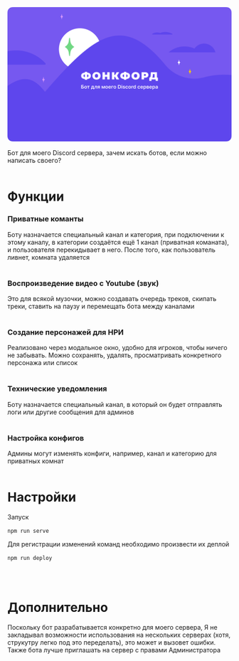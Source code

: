 ![](https://github.com/fegorka/fonkford/blob/master/thumbnail.png)

Бот для моего Discord сервера, зачем искать ботов, если можно написать своего?
<br/><br/>

# Функции

### Приватные команты

Боту назначается специальный канал и категория, при подключении к этому каналу, в категории создаётся ещё 1 канал (приватная команата), и пользователя перекидывает в него. После того, как пользователь ливнет, комната удаляется
<br/><br/>

### Воспроизведение видео с Youtube (звук)

Это для всякой музочки, можно создавать очередь треков, скипать треки, ставить на паузу и перемещать бота между каналами
<br/><br/>


### Создание персонажей для НРИ

Реализовано через модальное окно, удобно для игроков, чтобы ничего не забывать. Можно сохранять, удалять, просматривать конкретного персонажа или список
<br/><br/>

### Технические уведомления

Боту назначается специальный канал, в который он будет отправлять логи или другие сообщения для админов
<br/><br/>

### Настройка конфигов

Админы могут изменять конфиги, например, канал и категорию для приватных комнат
<br/><br/>

# Настройки

Запуск
```
npm run serve
```

Для регистрации изменений команд необходимо произвести их деплой
```
npm run deploy
```
<br/><br/>

# Дополнительно

Поскольку бот разрабатывается конкретно для моего сервера, Я не закладывал возможности использования на нескольких серверах (хотя, струкутру легко под это переделать), это может и вызовет ошибки. Также бота лучше приглашать на сервер с правами Администратора
